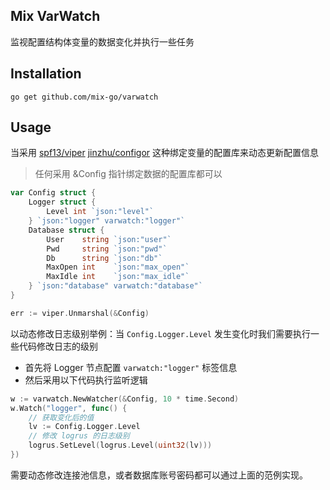 ## Mix VarWatch

监视配置结构体变量的数据变化并执行一些任务

## Installation

```
go get github.com/mix-go/varwatch
```
## Usage

当采用 [spf13/viper](https://github.com/spf13/viper) [jinzhu/configor](https://github.com/jinzhu/configor) 这种绑定变量的配置库来动态更新配置信息

> 任何采用 &Config 指针绑定数据的配置库都可以

~~~go
var Config struct {
	Logger struct {
		Level int `json:"level"`
	} `json:"logger" varwatch:"logger"`
	Database struct {
		User    string `json:"user"`
		Pwd     string `json:"pwd"`
		Db      string `json:"db"`
		MaxOpen int    `json:"max_open"`
		MaxIdle int    `json:"max_idle"`
	} `json:"database" varwatch:"database"`
}

err := viper.Unmarshal(&Config)
~~~

以动态修改日志级别举例：当 `Config.Logger.Level` 发生变化时我们需要执行一些代码修改日志的级别

 - 首先将 Logger 节点配置 `varwatch:"logger"` 标签信息
 - 然后采用以下代码执行监听逻辑

```go
w := varwatch.NewWatcher(&Config, 10 * time.Second)
w.Watch("logger", func() {
    // 获取变化后的值
    lv := Config.Logger.Level
    // 修改 logrus 的日志级别
    logrus.SetLevel(logrus.Level(uint32(lv)))
})
```

需要动态修改连接池信息，或者数据库账号密码都可以通过上面的范例实现。
